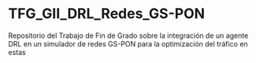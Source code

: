 # TFG_GII_DRL_Redes_GS-PON
Repositorio del Trabajo de Fin de Grado sobre la integración de un agente DRL en un simulador de redes GS-PON para la optimización del tráfico en estas
